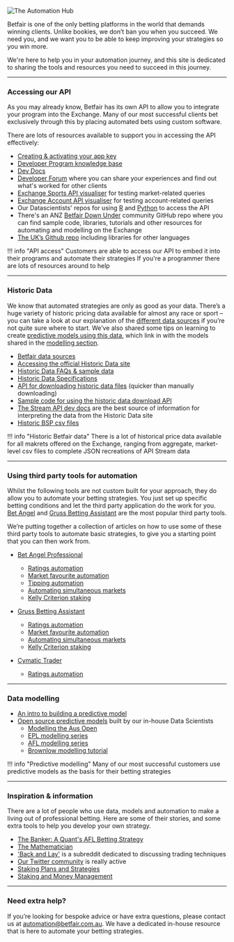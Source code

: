 ![The Automation Hub](/img/automationHubHero.gif)

Betfair is one of the only betting platforms in the world that demands winning clients. Unlike bookies, we don’t ban you when you succeed. We need you, and we want you to be able to keep improving your strategies so you win more. 

We're here to help you in your automation journey, and this site is dedicated to sharing the tools and resources you need to succeed in this journey. 

---
### Accessing our API
As you may already know, Betfair has its own API to allow you to integrate your program into the Exchange. Many of our most successful clients bet exclusively through this by placing automated bets using custom software.

There are lots of resources available to support you in accessing the API effectively:

- [Creating & activating your app key](/api/apiappkey)
- [Developer Program knowledge base](https://betfairdevelopersupport.zendesk.com/hc/en-us)
- [Dev Docs](http://developer.betfair.com)
- [Developer Forum](https://forum.developer.betfair.com/) where you can share your experiences and find out what's worked for other clients
- [Exchange Sports API visualiser](https://docs.developer.betfair.com/visualisers/api-ng-sports-operations/) for testing market-related queries
- [Exchange Account API visualiser](https://docs.developer.betfair.com/visualisers/api-ng-account-operations/) for testing account-related queries
- Our Datascientists' repos for using [R](/api/apiRtutorial) and [Python](/api/apiPythontutorial) to access the API
- There's an ANZ [Betfair Down Under](https://github.com/betfair-down-under) community GitHub repo where you can find sample code, libraries, tutorials and other resources for automating and modelling on the Exchange
- [The UK’s Github repo](https://github.com/betfair/API-NG-Excel-Toolkit) including libraries for other languages

!!! info "API access"
    Customers are able to access our API to embed it into their programs and automate their strategies
    If you're a programmer there are lots of resources around to help

---
### Historic Data

We know that automated strategies are only as good as your data. There’s a huge variety of historic pricing data available for almost any race or sport – you can take a look at our explanation of the [different data sources](/historicData/dataSources) if you’re not quite sure where to start. We’ve also shared some tips on learning to create [predictive models using this data](/modelling/howToModel), which link in with the models shared in the [modelling section](/modelling/EPLmodelPart1).

- [Betfair data sources](/historicData/dataSources)
- [Accessing the official Historic Data site](/historicData/usingHistoricDataSite)
- [Historic Data FAQs & sample data](https://historicdata.betfair.com/#/help)
- [Historic Data Specifications](https://historicdata.betfair.com/Betfair-Historical-Data-Feed-Specification.pdf)
- [API for downloading historic data files](https://historicdata.betfair.com/#/apidocs) (quicker than manually downloading)
- [Sample code for using the historic data download API](https://github.com/betfair/historicdata)
- [The Stream API dev docs](https://docs.developer.betfair.com/display/1smk3cen4v3lu3yomq5qye0ni/Exchange+Stream+API) are the best source of information for interpreting the data from the Historic Data site
- [Historic BSP csv files](https://promo.betfair.com/betfairsp/prices)

!!! info "Historic Betfair data"
    There is a lot of historical price data available for all makrets offered on the Exchange, ranging from aggregate, market-level csv files to complete JSON recreations of API Stream data

---
### Using third party tools for automation 

Whilst the following tools are not custom built for your approach, they do allow you to automate your betting strategies. You just set up specific betting conditions and let the third party application do the work for you. [Bet Angel](https://betangel.com) and [Gruss Betting Assistant](http://gruss-software.co.uk) are the most popular third party tools. 

We’re putting together a collection of articles on how to use some of these third party tools to automate basic strategies, to give you a starting point that you can then work from.

- [Bet Angel Professional](/thirdPartyTools/betAngel/betAngel)
    - [Ratings automation](/thirdPartyTools/betAngelRatingsAutomation)
    - [Market favourite automation](/thirdPartyTools/betAngelMarketFavouriteAutomation) 
    - [Tipping automation](/thirdPartyTools/betAngelTippingAutomation)
    - [Automating simultaneous markets](/thirdPartyTools/betAngelSimultaneousMarkets)
	- [Kelly Criterion staking](/thirdPartyTools/betAngelKellyStake)

- [Gruss Betting Assistant](/thirdPartyTools/Gruss/Gruss)
    - [Ratings automation](/thirdPartyTools/grussRatingsAutomation)
    - [Market favourite automation](/thirdPartyTools/grussMarketFavouriteAutomation)
    - [Automating simultaneous markets](/thirdPartyTools/grusslSimultaneousMarkets)
    - [Kelly Criterion staking](/thirdPartyTools/grussKellyStake)

- [Cymatic Trader](/thirdPartyTools/CymaticTrader/CymaticTrader)
    - [Ratings automation](/thirdPartyTools/cymaticTraderRatingsAutomation)


---
### Data modelling 

- [An intro to building a predictive model](/modelling/howToModel)
- [Open source predictive models](/modelling/EPLmodelPart1) built by our in-house Data Scientists
    - [Modelling the Aus Open](/modelling/howToModelTheAusOpen)
    - [EPL modelling series](/modelling/EPLmodelPart1)
    - [AFL modelling series](/modelling/AFLmodelPart1)
    - [Brownlow modelling tutorial](/modelling/brownlowModelTutorial)

!!! info "Predictive modelling"
    Many of our most successful customers use predictive models as the basis for their betting strategies 

--- 
### Inspiration & information 

There are a lot of people who use data, models and automation to make a living out of professional betting. Here are some of their stories, and some extra tools to help you develop your own strategy. 

- [The Banker: A Quant's AFL Betting Strategy](https://www.betfair.com.au/hub/better-betting/customer-insights/the-banker-a-quants-afl-betting-strategy/)
- [The Mathematician](https://www.betfair.com.au/hub/better-betting/customer-insights/mathematician/)
- ['Back and Lay'](https://www.reddit.com/r/BackAndLay/) is a subreddit dedicated to discussing trading techniques
- [Our Twitter community](https://twitter.com/Betfair_Aus) is really active 
- [Staking Plans and Strategies](https://www.betfair.com.au/hub/better-betting/betting-principles/basic-principles/staking-plans-and-strategies/)
- [Staking and Money Management](https://www.betfair.com.au/hub/better-betting/betsmart-education/wagering-and-fundamentals/staking-and-money-management/)


---
### Need extra help?

If you’re looking for bespoke advice or have extra questions, please contact us at automation@betfair.com.au. We have a dedicated in-house resource that is here to automate your betting strategies.
